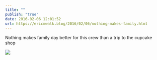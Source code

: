 ```yaml
---
title: ""
publish: "true"
date: 2016-02-06 12:01:52
url: https://ericmwalk.blog/2016/02/06/nothing-makes-family.html
---
```


Nothing makes family day better for this crew than a trip to the cupcake shop

![](https://ericmwalk.blog/uploads/2022/a1bb2fd3c0.jpg)